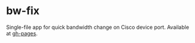 # bw-fix
Single-file app for quick bandwidth change on Cisco device port.
Available at [gh-pages](https://nik817.github.io/bw-fix/).
